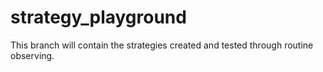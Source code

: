 # strategy_playground

This branch will contain the strategies created and tested through routine observing.

